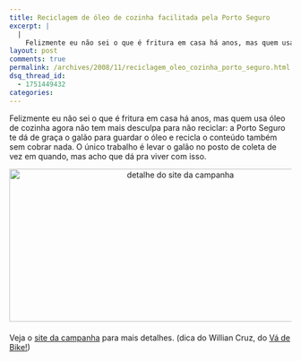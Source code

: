 ```yaml
---
title: Reciclagem de óleo de cozinha facilitada pela Porto Seguro
excerpt: |
  |
    Felizmente eu não sei o que é fritura em casa há anos, mas quem usa óleo de cozinha agora não tem mais desculpa para não reciclar: a Porto Seguro te dá de graça o galão para guardar o óleo e...
layout: post
comments: true
permalink: /archives/2008/11/reciclagem_oleo_cozinha_porto_seguro.html
dsq_thread_id:
  - 1751449432
categories:
---
```

Felizmente eu não sei o que é fritura em casa há anos, mas quem usa óleo de cozinha agora não tem mais desculpa para não reciclar: a Porto Seguro te dá de graça o galão para guardar o óleo e recicla o conteúdo também sem cobrar nada. O único trabalho é levar o galão no posto de coleta de vez em quando, mas acho que dá pra viver com isso.

<span class="mt-enclosure mt-enclosure-image"><img title="detalhe do site da campanha" src="//chester.me/archives/img/portoseguro.jpg" width="595" height="273" class="mt-image-center" style="text-align: center; display: block; margin: 0 auto 20px;" /></span>

Veja o [site da campanha][1] para mais detalhes. (dica do Willian Cruz, do [Vá de Bike!][2])

 [1]: http://www.portoseguro.com.br/navitacontent_/userFiles/File/hotsite_reciclagem_oleo/index.html
 [2]: http://freeride.blig.ig.com.br/
